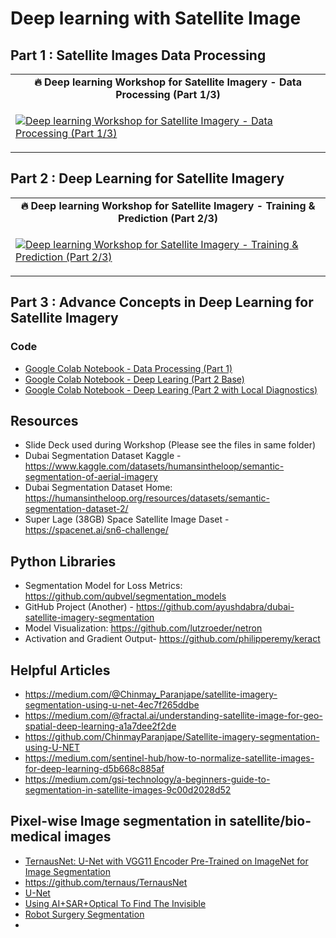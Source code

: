 # Deep learning with Satellite Image #

## Part 1 : Satellite Images Data Processing ##  
 <table class="table table-striped table-bordered table-vcenter">
    <tr>
        <td align="center"><b>🔥&nbsp;Deep learning Workshop for Satellite Imagery - Data Processing (Part 1/3)</b></td>
    </tr>
    <tr>
        <td>
            <div>
                
[![Deep learning Workshop for Satellite Imagery - Data Processing (Part 1/3)](https://img.youtube.com/vi/3Xn21RT-y7Y/0.jpg)](https://www.youtube.com/watch?v=3Xn21RT-y7Y)

  </tr>
</table>

## Part 2 : Deep Learning for Satellite Imagery ##  

<table class="table table-striped table-bordered table-vcenter">
    <tr>
        <td align="center"><b>🔥&nbsp;Deep learning Workshop for Satellite Imagery - Training & Prediction (Part 2/3)</b></td>
    </tr>
    <tr>
        <td>
            <div>
                
[![Deep learning Workshop for Satellite Imagery - Training & Prediction (Part 2/3)](https://img.youtube.com/vi/UBzMgr6yfpw/0.jpg)](https://www.youtube.com/watch?v=UBzMgr6yfpw)

  </tr>
</table>

## Part 3 : Advance Concepts in Deep Learning for Satellite Imagery ##  

 
### Code ###
- [Google Colab Notebook - Data Processing (Part 1)](https://github.com/prodramp/DeepWorks/blob/main/DL-SatelliteImagery/Satellite_Imagery_Segmentation.ipynb)
- [Google Colab Notebook - Deep Learing (Part 2 Base)](https://github.com/prodramp/DeepWorks/blob/main/DL-SatelliteImagery/Satellite_Imagery_DeepLearning-Base.ipynb)
- [Google Colab Notebook - Deep Learing (Part 2 with Local Diagnostics)](https://github.com/prodramp/DeepWorks/blob/main/DL-SatelliteImagery/Satellite_Imagery_DeepLearning-LocalDiag.ipynb)


## Resources ## 
- Slide Deck used during Workshop (Please see the files in same folder)
- Dubai Segmentation Dataset Kaggle - https://www.kaggle.com/datasets/humansintheloop/semantic-segmentation-of-aerial-imagery
- Dubai Segmentation Dataset Home: https://humansintheloop.org/resources/datasets/semantic-segmentation-dataset-2/
- Super Lage (38GB) Space Satellite Image Daset - https://spacenet.ai/sn6-challenge/


## Python Libraries ##
- Segmentation Model for Loss Metrics: https://github.com/qubvel/segmentation_models
- GitHub Project (Another) - https://github.com/ayushdabra/dubai-satellite-imagery-segmentation
- Model Visualization: https://github.com/lutzroeder/netron
- Activation and Gradient Output- https://github.com/philipperemy/keract

## Helpful Articles ##
- https://medium.com/@Chinmay_Paranjape/satellite-imagery-segmentation-using-u-net-4ec7f265ddbe
- https://medium.com/@fractal.ai/understanding-satellite-image-for-geo-spatial-deep-learning-a1a7dee2f2de
- https://github.com/ChinmayParanjape/Satellite-imagery-segmentation-using-U-NET
- https://medium.com/sentinel-hub/how-to-normalize-satellite-images-for-deep-learning-d5b668c885af
- https://medium.com/gsi-technology/a-beginners-guide-to-segmentation-in-satellite-images-9c00d2028d52

## Pixel-wise Image segmentation in satellite/bio-medical images ##
- [TernausNet: U-Net with VGG11 Encoder Pre-Trained on ImageNet for Image Segmentation](https://arxiv.org/abs/1801.05746)
- https://github.com/ternaus/TernausNet
- [U-Net](https://lmb.informatik.uni-freiburg.de/people/ronneber/u-net/)
- [Using AI+SAR+Optical To Find The Invisible](https://simularity.com/using-aisaroptical-to-find-the-invisible/)
- [Robot Surgery Segmentation](https://github.com/ternaus/robot-surgery-segmentation)
- 


